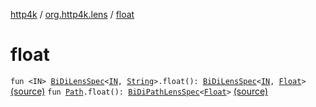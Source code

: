 [http4k](../index.md) / [org.http4k.lens](index.md) / [float](./float.md)

# float

`fun <IN> `[`BiDiLensSpec`](-bi-di-lens-spec/index.md)`<`[`IN`](float.md#IN)`, `[`String`](https://kotlinlang.org/api/latest/jvm/stdlib/kotlin/-string/index.html)`>.float(): `[`BiDiLensSpec`](-bi-di-lens-spec/index.md)`<`[`IN`](float.md#IN)`, `[`Float`](https://kotlinlang.org/api/latest/jvm/stdlib/kotlin/-float/index.html)`>` [(source)](https://github.com/http4k/http4k/blob/master/http4k-core/src/main/kotlin/org/http4k/lens/lensSpec.kt#L207)
`fun `[`Path`](-path/index.md)`.float(): `[`BiDiPathLensSpec`](-bi-di-path-lens-spec/index.md)`<`[`Float`](https://kotlinlang.org/api/latest/jvm/stdlib/kotlin/-float/index.html)`>` [(source)](https://github.com/http4k/http4k/blob/master/http4k-core/src/main/kotlin/org/http4k/lens/path.kt#L104)